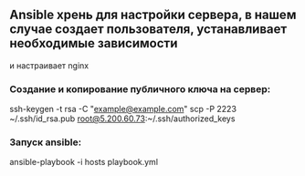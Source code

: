 ## Ansible хрень для настройки сервера, в нашем случае создает пользователя, устанавливает необходимые зависимости
и настраивает nginx

### Создание и копирование публичного ключа на сервер:

ssh-keygen -t rsa -C "example@example.com"
scp -P 2223 ~/.ssh/id_rsa.pub root@5.200.60.73:~/.ssh/authorized_keys


### Запуск ansible:

ansible-playbook -i hosts playbook.yml